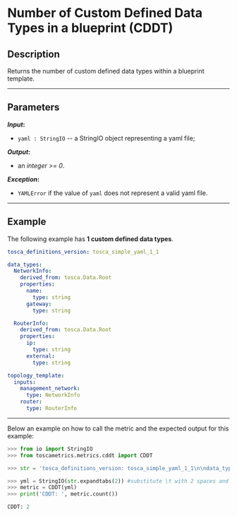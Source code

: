 # Number of Custom Defined Data Types in a blueprint (CDDT)

## Description

Returns the number of custom defined data types within a blueprint template.

---

## Parameters

**_Input_:**

* ```yaml : StringIO``` -- a StringIO object representing a yaml file;

**_Output_:** 

* an _integer >= 0_.

**_Exception_:**

* ```YAMLError``` if the value of ```yaml``` does not represent a valid yaml file. 

---

## Example
The following example has **1 custom defined data types**.

``` yaml
tosca_definitions_version: tosca_simple_yaml_1_1

data_types:
  NetworkInfo:
    derived_from: tosca.Data.Root
    properties:
      name:
        type: string
      gateway:
        type: string      

  RouterInfo:
    derived_from: tosca.Data.Root
    properties:
      ip:
        type: string
      external:
        type: string

topology_template:
  inputs:
    management_network:
      type: NetworkInfo
    router:
      type: RouterInfo
```

---

Below an example on how to call the metric and the expected output for this example:

```python
>>> from io import StringIO
>>> from toscametrics.metrics.cddt import CDDT

>>> str = 'tosca_definitions_version: tosca_simple_yaml_1_1\n\ndata_types:\n  NetworkInfo:\n    derived_from: tosca.Data.Root\n    properties:\n      name:\n        type: string\n      gateway:\n        type: string      \n\n  RouterInfo:\n    derived_from: tosca.Data.Root\n    properties:\n      ip:\n        type: string\n      external:\n        type: string\n\ntopology_template:\n  inputs:\n    management_network:\n      type: NetworkInfo\n    router:\n      type: RouterInfo'

>>> yml = StringIO(str.expandtabs(2)) #substitute \t with 2 spaces and create the StringIO object
>>> metric = CDDT(yml)
>>> print('CDDT: ', metric.count())

CDDT: 2
```